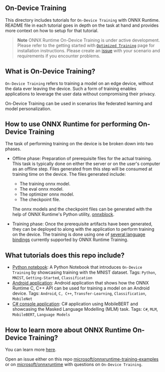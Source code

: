 ## On-Device Training

This directory includes tutorials for `On-Device Training` with ONNX Runtime. README file in each tutorial goes in depth on the task at hand and provides more context on how to setup for that tutorial.

> **Note**
> ONNX Runtime On-Device Training is under active development. Please refer to the getting started with [`Optimized Training`](https://onnxruntime.ai/index.html#getStartedTable) page for installation instructions. Please create an [issue](https://github.com/microsoft/onnxruntime-training-examples/issues/new) with your scenario and requirements if you encounter problems.

## What is On-Device Training?

`On-Device Training` refers to training a model on an edge device, without the data ever leaving the device. Such a form of training enables applications to leverage the user data without compromising their privacy.

On-Device Training can be used in scenarios like federated learning and model personalization.

## How to use ONNX Runtime for performing On-Device Training

The task of performing training on the device is be broken down into two phases.

- Offline phase: Preparation of prerequisite files for the actual training. This task is typically done on either the server or on the user's computer as an offline step. Files generated from this step will be consumed at training time on the device. The files generated include:

  - The training onnx model.
  - The eval onnx model.
  - The optimizer onnx model.
  - The checkpoint file.

  The onnx models and the checkpoint files can be generated with the help of ONNX Runtime's Python utility, [onnxblock](https://github.com/microsoft/onnxruntime/blob/main/orttraining/orttraining/python/training/onnxblock/README.md).

- Training phase: Once the prerequisite artifacts have been generated, they can be deployed to along with the application to perform training on the device. The training is done using one of [several language bindings](https://onnxruntime.ai/docs/install/#training-phase---on-device-training) currently supported by ONNX Runtime Training.

## What tutorials does this repo include?

- [Python notebook](desktop/python/mnist.ipynb): A Python Notebook that introduces `On-Device Training` by showcasing training with the MNIST dataset.
  Tags: `Python`, `MNIST`, `Getting-Started`, `Classification`
- [Android application](mobile/android/c-cpp/): Android application that shows how the ONNX Runtime C, C++ API can be used for training a model on an Android device.
  Tags: `Android`, `C, C++`, `Transfer-Learning`, `Classification`, `MobileNet`
- [C# console application](desktop/csharp/): C# application using MobileBERT and showcasing the Masked Language Modelling (MLM) task.
  Tags: `C#`, `MLM`, `MobileBERT`, `Language Models`

## How to learn more about ONNX Runtime On-Device Training?

You can learn more [here](https://onnxruntime.ai/docs/get-started/training-on-device.html).

Open an issue either on this repo [microsoft/onnxruntime-training-examples](https://github.com/microsoft/onnxruntime-training-examples) or on [microsoft/onnxruntime](https://github.com/microsoft/onnxruntime) with questions on `On-Device Training`.
